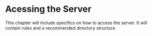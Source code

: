 # Acessing the Server

This chapter will include specifics on how to access the server. It will contain rules and a recommended directory structure.
